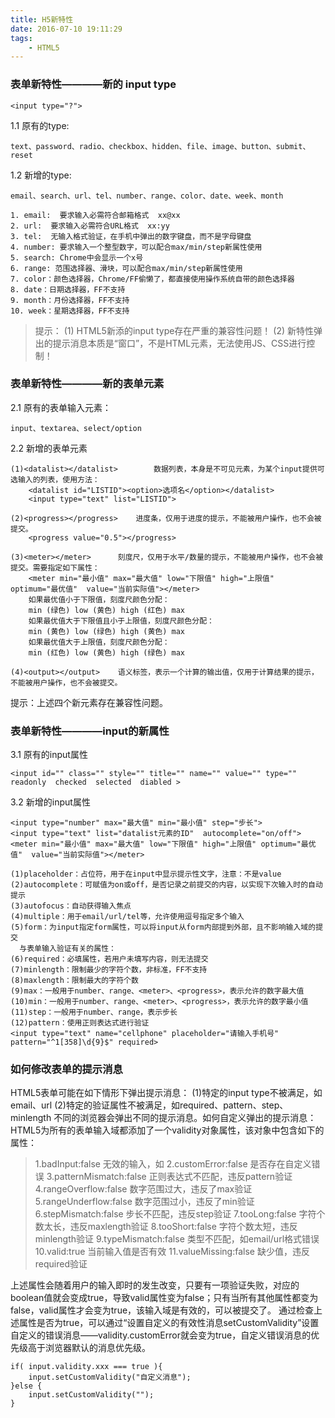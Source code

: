 ```yaml
---
title: H5新特性
date: 2016-07-10 19:11:29
tags: 
	- HTML5
---
```


### 表单新特性————新的 input type
	
	<input type="?">
1.1 原有的type: 

	text、password、radio、checkbox、hidden、file、image、button、submit、reset
1.2 新增的type:

	email、search、url、tel、number、range、color、date、week、month
	
	1. email:  要求输入必需符合邮箱格式  xx@xx
	2. url:  要求输入必需符合URL格式  xx:yy
	3. tel:  无输入格式验证，在手机中弹出的数字键盘，而不是字母键盘
	4. number: 要求输入一个整型数字，可以配合max/min/step新属性使用
	5. search: Chrome中会显示一个x号
	6. range: 范围选择器、滑块，可以配合max/min/step新属性使用
	7. color：颜色选择器，Chrome/FF偷懒了，都直接使用操作系统自带的颜色选择器
	8. date：日期选择器，FF不支持	
	9. month：月份选择器，FF不支持
	10. week：星期选择器，FF不支持	
<!-- more -->
> 提示：
> (1) HTML5新添的input type存在严重的兼容性问题！
  (2) 新特性弹出的提示消息本质是“窗口”，不是HTML元素，无法使用JS、CSS进行控制！
  
### 表单新特性————新的表单元素
2.1 原有的表单输入元素：
	
	input、textarea、select/option
2.2 新增的表单元素

	(1)<datalist></datalist>		数据列表，本身是不可见元素，为某个input提供可选输入的列表，使用方法：
		<datalist id="LISTID"><option>选项名</option></datalist>
		<input type="text" list="LISTID">

	(2)<progress></progress>	进度条，仅用于进度的提示，不能被用户操作，也不会被提交。
		<progress value="0.5"></progress>

	(3)<meter></meter>		刻度尺，仅用于水平/数量的提示，不能被用户操作，也不会被提交。需要指定如下属性：
		<meter min="最小值" max="最大值" low="下限值" high="上限值" optimum="最优值"  value="当前实际值"></meter>
		如果最优值小于下限值，刻度尺颜色分配：
		min (绿色) low (黄色) high (红色) max
		如果最优值大于下限值且小于上限值，刻度尺颜色分配：
		min (黄色) low (绿色) high (黄色) max
		如果最优值大于上限值，刻度尺颜色分配：
		min (红色) low (黄色) high (绿色) max

	(4)<output></output>	语义标签，表示一个计算的输出值，仅用于计算结果的提示，不能被用户操作，也不会被提交。

提示：上述四个新元素存在兼容性问题。

### 表单新特性————input的新属性
3.1 原有的input属性

	<input id="" class="" style="" title="" name="" value="" type="" readonly  checked  selected  diabled >
3.2 新增的input属性

	<input type="number" max="最大值" min="最小值" step="步长">
	<input type="text" list="datalist元素的ID"  autocomplete="on/off">
	<meter min="最小值" max="最大值" low="下限值" high="上限值" optimum="最优值"  value="当前实际值"></meter>

	(1)placeholder：占位符，用于在input中显示提示性文字，注意：不是value
	(2)autocomplete：可赋值为on或off，是否记录之前提交的内容，以实现下次输入时的自动提示
	(3)autofocus：自动获得输入焦点
	(4)multiple：用于email/url/tel等，允许使用逗号指定多个输入
	(5)form：为input指定form属性，可以将input从form内部提到外部，且不影响输入域的提交
	  与表单输入验证有关的属性：
	(6)required：必填属性，若用户未填写内容，则无法提交
	(7)minlength：限制最少的字符个数，非标准，FF不支持
	(8)maxlength：限制最大的字符个数
	(9)max：一般用于number、range、<meter>、<progress>，表示允许的数字最大值
	(10)min：一般用于number、range、<meter>、<progress>，表示允许的数字最小值
	(11)step：一般用于number、range，表示步长
	(12)pattern：使用正则表达式进行验证
	<input type="text" name="cellphone" placeholder="请输入手机号" pattern="^1[358]\d{9}$" required>
	
### 如何修改表单的提示消息
HTML5表单可能在如下情形下弹出提示消息：
(1)特定的input type不被满足，如email、url
(2)特定的验证属性不被满足，如required、pattern、step、minlength
  不同的浏览器会弹出不同的提示消息。如何自定义弹出的提示消息：
  HTML5为所有的表单输入域都添加了一个validity对象属性，该对象中包含如下的属性：
  
> 1.badInput:false			无效的输入，如
2.customError:false			是否存在自定义错误
3.patternMismatch:false		正则表达式不匹配，违反pattern验证
4.rangeOverflow:false		数字范围过大，违反了max验证
5.rangeUnderflow:false		数字范围过小，违反了min验证
6.stepMismatch:false			步长不匹配，违反step验证
7.tooLong:false				字符个数太长，违反maxlength验证
8.tooShort:false			字符个数太短，违反minlength验证
9.typeMismatch:false			类型不匹配，如email/url格式错误
10.valid:true				当前输入值是否有效
11.valueMissing:false			缺少值，违反required验证

上述属性会随着用户的输入即时的发生改变，只要有一项验证失败，对应的boolean值就会变成true，导致valid属性变为false；只有当所有其他属性都变为false，valid属性才会变为true，该输入域是有效的，可以被提交了。
通过检查上述属性是否为true，可以通过“设置自定义的有效性消息setCustomValidity”设置自定义的错误消息——validity.customError就会变为true，自定义错误消息的优先级高于浏览器默认的消息优先级。
	
	if( input.validity.xxx === true ){
		input.setCustomValidity("自定义消息");
	}else {
		input.setCustomValidity("");
	}	

